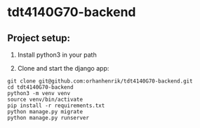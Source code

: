 # tdt4140G70-backend

## Project setup:

1. Install python3 in your path

2. Clone and start the django app:
```
git clone git@github.com:orhanhenrik/tdt4140G70-backend.git
cd tdt4140G70-backend
python3 -m venv venv
source venv/bin/activate
pip install -r requirements.txt
python manage.py migrate
python manage.py runserver
```
